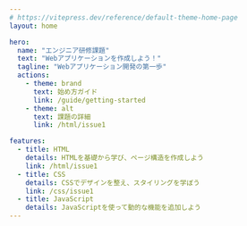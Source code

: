 ```yaml
---
# https://vitepress.dev/reference/default-theme-home-page
layout: home

hero:
  name: "エンジニア研修課題"
  text: "Webアプリケーションを作成しよう！"
  tagline: "Webアプリケーション開発の第一歩"
  actions:
    - theme: brand
      text: 始め方ガイド
      link: /guide/getting-started
    - theme: alt
      text: 課題の詳細
      link: /html/issue1

features:
  - title: HTML
    details: HTMLを基礎から学び、ページ構造を作成しよう
    link: /html/issue1
  - title: CSS
    details: CSSでデザインを整え、スタイリングを学ぼう
    link: /css/issue1
  - title: JavaScript
    details: JavaScriptを使って動的な機能を追加しよう
---
```


